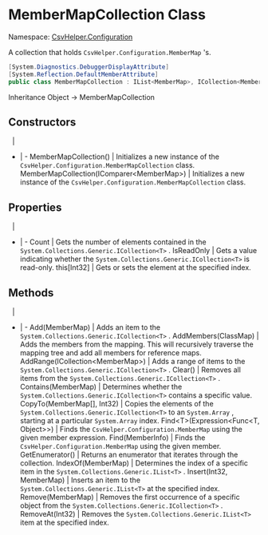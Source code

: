 # MemberMapCollection Class

Namespace: [CsvHelper.Configuration](/api/CsvHelper.Configuration)

A collection that holds ``CsvHelper.Configuration.MemberMap`` 's.

```cs
[System.Diagnostics.DebuggerDisplayAttribute]
[System.Reflection.DefaultMemberAttribute]
public class MemberMapCollection : IList<MemberMap>, ICollection<MemberMap>, IEnumerable<MemberMap>, IEnumerable
```

Inheritance Object -> MemberMapCollection

## Constructors
&nbsp; | &nbsp;
- | -
MemberMapCollection() | Initializes a new instance of the ``CsvHelper.Configuration.MemberMapCollection`` class.
MemberMapCollection(IComparer&lt;MemberMap&gt;) | Initializes a new instance of the ``CsvHelper.Configuration.MemberMapCollection`` class.

## Properties
&nbsp; | &nbsp;
- | -
Count | Gets the number of elements contained in the ``System.Collections.Generic.ICollection<T>`` .
IsReadOnly | Gets a value indicating whether the ``System.Collections.Generic.ICollection<T>`` is read-only.
this[Int32] | Gets or sets the element at the specified index.

## Methods
&nbsp; | &nbsp;
- | -
Add(MemberMap) | Adds an item to the ``System.Collections.Generic.ICollection<T>`` .
AddMembers(ClassMap) | Adds the members from the mapping. This will recursively traverse the mapping tree and add all members for reference maps.
AddRange(ICollection&lt;MemberMap&gt;) | Adds a range of items to the ``System.Collections.Generic.ICollection<T>`` .
Clear() | Removes all items from the ``System.Collections.Generic.ICollection<T>`` .
Contains(MemberMap) | Determines whether the ``System.Collections.Generic.ICollection<T>`` contains a specific value.
CopyTo(MemberMap[], Int32) | Copies the elements of the ``System.Collections.Generic.ICollection<T>`` to an ``System.Array`` , starting at a particular ``System.Array`` index.
Find&lt;T&gt;(Expression&lt;Func&lt;T, Object&gt;&gt;) | Finds the ``CsvHelper.Configuration.MemberMap`` using the given member expression.
Find(MemberInfo) | Finds the ``CsvHelper.Configuration.MemberMap`` using the given member.
GetEnumerator() | Returns an enumerator that iterates through the collection.
IndexOf(MemberMap) | Determines the index of a specific item in the ``System.Collections.Generic.IList<T>`` .
Insert(Int32, MemberMap) | Inserts an item to the ``System.Collections.Generic.IList<T>`` at the specified index.
Remove(MemberMap) | Removes the first occurrence of a specific object from the ``System.Collections.Generic.ICollection<T>`` .
RemoveAt(Int32) | Removes the ``System.Collections.Generic.IList<T>`` item at the specified index.
